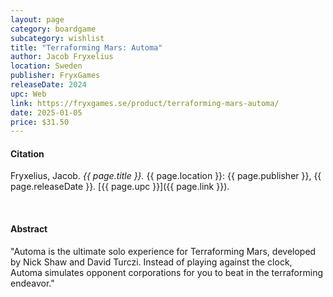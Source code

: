 ```yaml
---
layout: page
category: boardgame
subcategory: wishlist
title: "Terraforming Mars: Automa"
author: Jacob Fryxelius
location: Sweden
publisher: FryxGames
releaseDate: 2024
upc: Web
link: https://fryxgames.se/product/terraforming-mars-automa/
date: 2025-01-05
price: $31.50
---
```


#### Citation

Fryxelius, Jacob. *{{ page.title }}.* {{ page.location }}: {{ page.publisher }}, {{ page.releaseDate }}. [{{ page.upc }}]({{ page.link }}).

<br>


#### Abstract

"Automa is the ultimate solo experience for Terraforming Mars, developed by Nick Shaw and David Turczi. Instead of playing against the clock, Automa simulates opponent corporations for you to beat in the terraforming endeavor."
